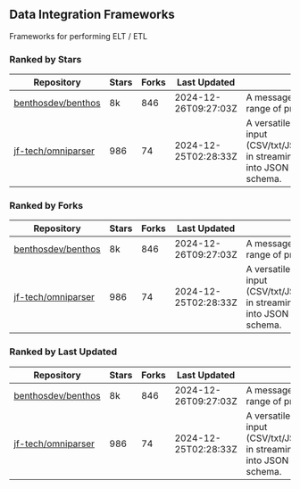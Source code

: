 ## Data Integration Frameworks

Frameworks for performing ELT / ETL

### Ranked by Stars

| Repository | Stars | Forks | Last Updated | Description | 
|------------|-------|-------|--------------|-------------|
| [benthosdev/benthos](https://github.com/benthosdev/benthos) | 8k | 846 | 2024-12-26T09:27:03Z |  A message streaming bridge between a range of protocols. |
| [jf-tech/omniparser](https://github.com/jf-tech/omniparser) | 986 | 74 | 2024-12-25T02:28:33Z |  A versatile ETL library that parses text input (CSV/txt/JSON/XML/EDI/X12/EDIFACT/etc) in streaming fashion and transforms data into JSON output using data-driven schema. |

### Ranked by Forks

| Repository | Stars | Forks | Last Updated | Description | 
|------------|-------|-------|--------------|-------------|
| [benthosdev/benthos](https://github.com/benthosdev/benthos) | 8k | 846 | 2024-12-26T09:27:03Z |  A message streaming bridge between a range of protocols. |
| [jf-tech/omniparser](https://github.com/jf-tech/omniparser) | 986 | 74 | 2024-12-25T02:28:33Z |  A versatile ETL library that parses text input (CSV/txt/JSON/XML/EDI/X12/EDIFACT/etc) in streaming fashion and transforms data into JSON output using data-driven schema. |

### Ranked by Last Updated

| Repository | Stars | Forks | Last Updated | Description | 
|------------|-------|-------|--------------|-------------|
| [benthosdev/benthos](https://github.com/benthosdev/benthos) | 8k | 846 | 2024-12-26T09:27:03Z |  A message streaming bridge between a range of protocols. |
| [jf-tech/omniparser](https://github.com/jf-tech/omniparser) | 986 | 74 | 2024-12-25T02:28:33Z |  A versatile ETL library that parses text input (CSV/txt/JSON/XML/EDI/X12/EDIFACT/etc) in streaming fashion and transforms data into JSON output using data-driven schema. |

